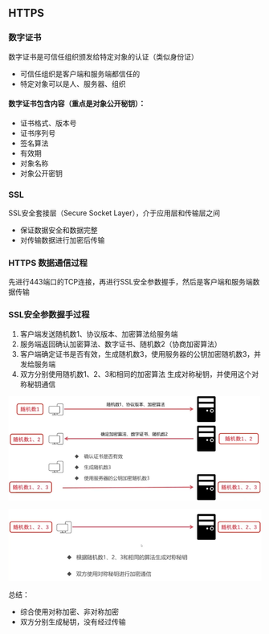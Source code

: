 ## HTTPS

### 数字证书
数字证书是可信任组织颁发给特定对象的认证（类似身份证）
- 可信任组织是客户端和服务端都信任的
- 特定对象可以是人、服务器、组织


#### 数字证书包含内容（重点是**对象公开秘钥**）：
- 证书格式、版本号
- 证书序列号
- 签名算法
- 有效期
- 对象名称
- 对象公开密钥


### SSL
SSL安全套接层（Secure Socket Layer），介于应用层和传输层之间
- 保证数据安全和数据完整
- 对传输数据进行加密后传输

### HTTPS 数据通信过程
先进行443端口的TCP连接，再进行SSL安全参数握手，然后是客户端和服务端数据传输


### SSL安全参数握手过程
1. 客户端发送随机数1、协议版本、加密算法给服务端
2. 服务端返回确认加密算法、数字证书、随机数2（协商加密算法）
3. 客户端确定证书是否有效，生成随机数3，使用服务器的公钥加密随机数3，并发给服务端
4. 双方分别使用随机数1、2、3和相同的加密算法 生成对称秘钥，并使用这个对称秘钥通信


![https过程](../../imgs/https_process.png)

![https过程](../../imgs/https_process2.png)



总结：
- 综合使用对称加密、非对称加密
- 双方分别生成秘钥，没有经过传输
